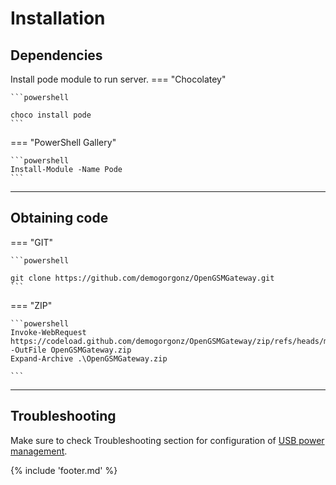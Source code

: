 ﻿# Installation

## Dependencies
Install pode module to run server.
===  "Chocolatey"

    ```powershell

    choco install pode
    ```

=== "PowerShell Gallery"

    ```powershell
    Install-Module -Name Pode
    ```


___


## Obtaining code

===  "GIT"

    ```powershell

    git clone https://github.com/demogorgonz/OpenGSMGateway.git
    ```

=== "ZIP"

    ```powershell
    Invoke-WebRequest https://codeload.github.com/demogorgonz/OpenGSMGateway/zip/refs/heads/main -OutFile OpenGSMGateway.zip
    Expand-Archive .\OpenGSMGateway.zip

    ```
___


## Troubleshooting

Make sure to check Troubleshooting section for configuration of [USB power management](troubleshoot.md).

{% include 'footer.md' %}